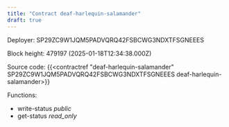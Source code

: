 ```yaml
---
title: "Contract deaf-harlequin-salamander"
draft: true
---
```

Deployer: SP29ZC9W1JQM5PADVQRQ42FSBCWG3NDXTFSGNEEES


 



Block height: 479197 (2025-01-18T12:34:38.000Z)

Source code: {{<contractref "deaf-harlequin-salamander" SP29ZC9W1JQM5PADVQRQ42FSBCWG3NDXTFSGNEEES deaf-harlequin-salamander>}}

Functions:

* write-status _public_
* get-status _read_only_
